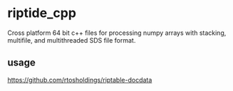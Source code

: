 # riptide_cpp
Cross platform 64 bit c++ files for processing numpy arrays with stacking, multifile, and multithreaded SDS file format.

## usage 
https://github.com/rtosholdings/riptable-docdata